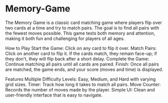 # Memory-Game
The Memory Game is a classic card matching game where players flip over two cards at a time and try to match pairs. The goal is to find all pairs with the fewest moves possible. This game tests both memory and attention, making it both fun and challenging for players of all ages.

How to Play
Start the Game: Click on any card to flip it over.
Match Pairs: Click on another card to flip it. If the cards match, they remain face-up; if they don't, they will flip back after a short delay.
Complete the Game: Continue matching all pairs until all cards are paired.
Finish: Once all pairs are matched, the game ends, and your score (moves and time) is displayed.

Features
Multiple Difficulty Levels: Easy, Medium, and Hard with varying grid sizes.
Timer: Track how long it takes to match all pairs.
Move Counter: Records the number of moves made by the player.
Simple UI: Clean and user-friendly interface that is easy to navigate.
